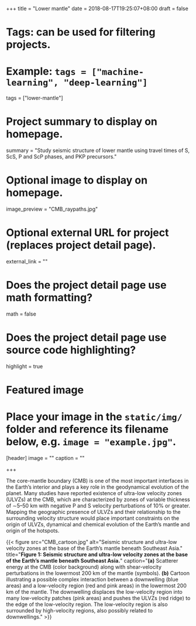 +++
title = "Lower mantle"
date = 2018-08-17T19:25:07+08:00
draft = false

# Tags: can be used for filtering projects.
# Example: `tags = ["machine-learning", "deep-learning"]`
tags = ["lower-mantle"]

# Project summary to display on homepage.
summary = "Study seismic structure of lower mantle using travel times of S, ScS, P and ScP phases, and PKP precursors."

# Optional image to display on homepage.
image_preview = "CMB_raypaths.jpg"

# Optional external URL for project (replaces project detail page).
external_link = ""

# Does the project detail page use math formatting?
math = false

# Does the project detail page use source code highlighting?
highlight = true

# Featured image
# Place your image in the `static/img/` folder and reference its filename below, e.g. `image = "example.jpg"`.
[header]
image = ""
caption = ""

+++


The core-mantle boundary (CMB) is one of the most important interfaces in the Earth’s interior and plays a key role in the geodynamical evolution of the planet. Many studies have reported existence of ultra-low velocity zones (ULVZs) at the CMB, which are characterized by zones of variable thickness of ∼5–50 km with negative P and S velocity perturbations of 10% or greater. Mapping the geographic presence of ULVZs and their relationship to the surrounding velocity structure would place important constraints on the origin of ULVZs, dynamical and chemical evolution of the Earth’s mantle and origin of the hotspots.

{{< figure src="CMB_cartoon.jpg" alt="Seismic structure and ultra-low velocity zones at the base of the Earth’s mantle beneath Southeast Asia." title="**Figure 1: Seismic structure and ultra-low velocity zones at the base of the Earth’s mantle beneath Southeast Asia.**" caption="**(a)** Scatterer energy at the CMB (color background) along with shear-velocity perturbations in the lowermost 200 km of the mantle (symbols). **(b)** Cartoon illustrating a possible complex interaction between a downwelling (blue areas) and a low-velocity region (red and pink areas) in the lowermost 200 km of the mantle. The downwelling displaces the low-velocity region into many low-velocity patches (pink areas) and pushes the ULVZs (red ridge) to the edge of the low-velocity region. The low-velocity region is also surrounded by high-velocity regions, also possibly related to downwellings." >}}

